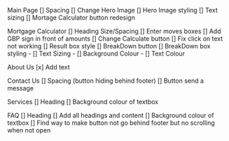 Main Page
[] Spacing
[] Change Hero Image 
[] Hero Image styling
[] Text sizing
[] Mortage Calculator button redesign

Mortgage Calculator
[] Heading Size/Spacing
[] Enter moves boxes
[] Add GBP sign in front of amounts
[] Change Calculate button
[] Fix click on text not working
[] Result box style
[] BreakDown button
[] BreakDown box styling
    - [] Text Sizing
    - [] Background Colour
    - [] Text Colour

About Us
[x] Add text

Contact Us
[] Spacing (button hiding behind footer)
[] Button send a message

Services
[] Heading
[] Background colour of textbox

FAQ
[] Heading
[] Add all headings and content
[] Background colour of textbox
[] Find way to make button not go behind footer but no scrolling when not open

